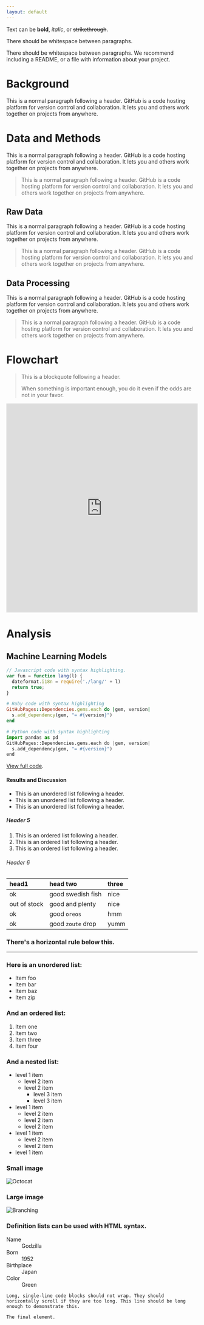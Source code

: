 ```yaml
---
layout: default
---
```


Text can be **bold**, _italic_, or ~~strikethrough~~.

There should be whitespace between paragraphs.

There should be whitespace between paragraphs. We recommend including a README, or a file with information about your project.

# Background

This is a normal paragraph following a header. GitHub is a code hosting platform for version control and collaboration. It lets you and others work together on projects from anywhere.

# Data and Methods

This is a normal paragraph following a header. GitHub is a code hosting platform for version control and collaboration. It lets you and others work together on projects from anywhere.

> This is a normal paragraph following a header. GitHub is a code hosting platform for version control and collaboration. It lets you and others work together on projects from anywhere.

## Raw Data

This is a normal paragraph following a header. GitHub is a code hosting platform for version control and collaboration. It lets you and others work together on projects from anywhere.

> This is a normal paragraph following a header. GitHub is a code hosting platform for version control and collaboration. It lets you and others work together on projects from anywhere.

## Data Processing

This is a normal paragraph following a header. GitHub is a code hosting platform for version control and collaboration. It lets you and others work together on projects from anywhere.

> This is a normal paragraph following a header. GitHub is a code hosting platform for version control and collaboration. It lets you and others work together on projects from anywhere.

# Flowchart

> This is a blockquote following a header.
>
> When something is important enough, you do it even if the odds are not in your favor.

<iframe frameborder="0" style="width:100%;height:550px;" src="https://viewer.diagrams.net/?tags=%7B%7D&highlight=0000ff&edit=_blank&layers=1&nav=1&title=Untitled%20Diagram.drawio#R7VpZc9u2Fv41mmkfpOEqUY%2ByHaeLnbp2mtw%2BdSASInFDESwAWlJ%2BfQ8WrqJtSRadmzt1JjZxABwAB99ZyZF7ud6%2BZyhPbmmE05FjRduRezVyHNub2vBHUnaaMvdnmhAzEplBNeGBfMWGaBlqQSLMWwMFpakgeZsY0izDoWjREGN00x62oml71RzFeI%2FwEKJ0n%2FqZRCLR1MCZ1fSfMIkTs%2FK03PcalWMNgScoopsGyX03ci8ZpUI%2FrbeXOJWyK8Xy%2Befd5%2FTmy%2FT9L7%2Fzv9EfF79%2B%2FPBprJldHzOlOgHDmTiZNb9979x8eLB3fvb1Nv5lkTibq7FtpMDFrpQXjkB8pkmZSGhMM5S%2Bq6kXjBZZhCVbC1r1mBtKcyDaQPwvFmJnsIAKQYGUiHVqevGWiP80nv%2BUrCa%2BaV1tDWfV2JmG3qfcXOdaXxCKGcdpwUL8jCTqGwVNwHSNBdvBPIZTJMhje1FkIBlX46qpd5TAdhzLqI87n0%2FmjZ9AM9iVKuJNnMCf2Z7%2B7bpt%2FgKxGAvDsr5aeGjssSapCz%2Fi8g2uH1FamPONnGkKwryIyCM8xkLJXZOWJeEKCcSxKOmw8rI7Fmg9HBqkHz4hRtAS0OTA1q1LmhbrjOvGx12OfzyY04NgGK1h2nUKuqkYOPpPyB8P5nL984VZ3T9%2B8odCMAIgNBzc4zncI5KtkLywE%2Ff%2FEa9zzJAomJGo9yKPjtaDccvlI%2BgTbASnNGYgVvcC2BLAGWbdvru642KTEIEfcqQUbANupK3uK7LFpWPQ7TSFK6dMLe2uVisnDIHOBaNfcKMnmi6n%2FrTa7iNmAm9PUP99tTYK6Gkum9ovuJ7RiqThE%2ByS2Kf4La08VgWd4Fva39LIavs7e94Ag5zZTs2azP15SdBTPbsi1JNVqzW7gZk3semOCTeUGX1mnDuM7Z9aLWvvlM72jcy7c7J5h1mfGcrilGTxiXa%2Bgejp34UMkS5WNBNjrjC5gAG2nW%2F1LNPf5SPHv4rRHxysoXWHsggkDgGsPtkKjBdWgSST3HdZmDCaka%2FqrDIKFSQraCFnwEz4ndFs3CJH2gPyCTzrNehKwgywPeYAcazmxjHDMeBHsV0VWSgIlT6uEp0%2B33cl0QotrGfj3%2BF5FpG8YKTuXYYg8DB654wCazS%2FXNzePwgkyvaV9BMJCRM5GAkcUwb85U2LREIgZ5jjLKzRoKg6sLAU%2Fn4ChwLykBkWuGrovb6RIYu1BDDJbVC5fLLLKUwVBBIYuRIDzwqh0uT7lvP%2FG25%2BK0ReiPqqCVfscM5VNKFsszQZENep61eERxPzSgrJ1IVjY01Km7QhQuKL65Y0KJJptc6GyjEYf1Gm51OLHxEElpFuK0GP2ujwtQzXWINTY3tLuQKCkAryX0DfdVisC3B3ComCtlerTCFEGsreVUuEFDHeWkIHnmSCJ%2FppTZk6S4KyLtPLzm4iwjnSVlNtaaNCsN4dyfNfk0zpyFVLgE3ZVwooV1pVCYI5teTYjZs5TZE8DUMRQdJgazJrBeiCCrWw3C9NH9UG4YFEvN3PC55jFamV%2FXLbH4naaQoOQvU8VqmQhZSoUMqputIwLfTkWpqNwZWhksH%2FX8Cuaam0c5OiaowMSPk070heyqFE2d4kCLfKaceaoU5oWweu9iFZQztL8OW%2Fvixhqn6M9jbo%2BkfOgDUArjd4JYNAu0G6NzG%2Bop09yTBcPKsdB%2B4nHV5ZjGomHVXd6exJh7sXGH7AG6NIUmW0Lj2RIEpz9SCoUqDXZn4RwsGqN%2FObhgFergbM%2FOzZgbnfbLBbsPdk%2FJapX1Vu%2B7PR81Lm1876%2FBdyvqHTO%2F%2FA9G42SHoXtLXaDbyDsrsFY2jXGJbLAfzpZbz%2BZWrkaYZnzRz9nsyxC9U0JTk%2FwAQg8IGqqq9sQY9dD0LcX%2F1ZBr7nWwPaAKfHBgQ9JiAYrPozP0DQw9uEofV0eqCe%2Bq%2FU01fdxfSQaolMCAkvk7MFCHnHVex%2FhTmkarnapmNVw%2BrI2fjWT4QXKCVfTWx5ZNRkHR01RT4OIq9PuwJn6U4Hqa2WXGad8lewr21Tv0fdpkOp2%2BxlbWMJXS8Lfnp0%2BmQM%2BmTUOpT8u%2F7J7xH%2FW0q%2Fz9Y9n9YvKYswG4daaAud%2FvwwHjfpPz5fbzgzX6PFDcU3GfstChOi0vkbjFimk2PzLv1c9dMziIMNxPitDnJ3uRiZYgCJQDnISgKekzgjKzDKKm6Sb6nUS4aqzqJLcTHYZtky1dvJv5dw4no9WFfzy09HdO1BCX2K1tJuZkueKwZWmCLO1V1pB9islfbVNrpFWFlAeSjiGHNTWC%2Fq%2Bvs9eFqqXgVTBv3wcGlWw2yyv5d%2Fb%2F%2B02y9SQcYpAEAXynAMwub6MvXNR3sfCAwV3fwPel3b7uZr1p7bndl975jdoRyv%2FfR3HnkvONYQqJNsLGT6IKFh5frmLNOxpEKAovX2parIpnrA9qqeiDCsXn5peiqYphcZCcFkjJckIroLr5cqRZTiAiCOlwyjL7oro2wNQfcLzt681bm9N1YgRKWdOMQX58OA9BskuIaLP3dbYPS9fTA6fbXHwYJA1zsg482ihfzuD1raXYRt%2BbYvo%2FFZgjezR40C1diaWPZLNaq6Hha4o0ZBDKaOnq2JQaP7OcM3%2BcZhfmBybT%2FxgVsDCn3JWEl7ZbGsSvRKJM461TJ9zr1q2R4jv5PWeNZhZbdzlcbcvjrBuQDsN%2BFrHYxc2%2Bkg1z0aukOj1D0QpU%2BUgN4GpL7bwZZ3JpC687cFqee8DNLyfQ5Z6zc5DXxKRyRLXDdoidM7yol23lel368GLFLIvKBDRQoXitOiLPf21n7NYrBoLF85pwQABhK4fg%2FB5F%2B2E2zh%2FySXDnsYhzhzvYnnWtWP3X9NTffoT%2FweB3lCsAbN%2BltxfdP1B%2Ffuu38A"></iframe>


# Analysis

## Machine Learning Models

```js
// Javascript code with syntax highlighting.
var fun = function lang(l) {
  dateformat.i18n = require('./lang/' + l)
  return true;
}
```

```ruby
# Ruby code with syntax highlighting
GitHubPages::Dependencies.gems.each do |gem, version|
  s.add_dependency(gem, "= #{version}")
end
```

```python
# Python code with syntax highlighting
import pandas as pd
GitHubPages::Dependencies.gems.each do |gem, version|
  s.add_dependency(gem, "= #{version}")
end
```

[View full code](./another-page.html).


#### Results and Discussion

*   This is an unordered list following a header.
*   This is an unordered list following a header.
*   This is an unordered list following a header.

##### Header 5

1.  This is an ordered list following a header.
2.  This is an ordered list following a header.
3.  This is an ordered list following a header.

###### Header 6

| head1        | head two          | three |
|:-------------|:------------------|:------|
| ok           | good swedish fish | nice  |
| out of stock | good and plenty   | nice  |
| ok           | good `oreos`      | hmm   |
| ok           | good `zoute` drop | yumm  |

### There's a horizontal rule below this.

* * *

### Here is an unordered list:

*   Item foo
*   Item bar
*   Item baz
*   Item zip

### And an ordered list:

1.  Item one
1.  Item two
1.  Item three
1.  Item four

### And a nested list:

- level 1 item
  - level 2 item
  - level 2 item
    - level 3 item
    - level 3 item
- level 1 item
  - level 2 item
  - level 2 item
  - level 2 item
- level 1 item
  - level 2 item
  - level 2 item
- level 1 item

### Small image

![Octocat](https://github.githubassets.com/images/icons/emoji/octocat.png)

### Large image

![Branching](https://guides.github.com/activities/hello-world/branching.png)


### Definition lists can be used with HTML syntax.

<dl>
<dt>Name</dt>
<dd>Godzilla</dd>
<dt>Born</dt>
<dd>1952</dd>
<dt>Birthplace</dt>
<dd>Japan</dd>
<dt>Color</dt>
<dd>Green</dd>
</dl>
   

```
Long, single-line code blocks should not wrap. They should horizontally scroll if they are too long. This line should be long enough to demonstrate this.
```

```
The final element.
```


    

